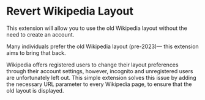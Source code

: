 # Revert Wikipedia Layout

This extension will allow you to use the old Wikipedia layout without the need to create an account.

Many individuals prefer the old Wikipedia layout (pre-2023)— this extension aims to bring that back.

Wikipedia offers registered users to change their layout preferences through their account settings, however, incognito and unregistered users are unfortunately left out. This simple extension solves this issue by adding the necessary URL parameter to every Wikipedia page, to ensure that the old layout is displayed.
